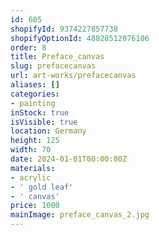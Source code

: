 ```yaml
---
id: 605
shopifyId: 9374227857738
shopifyOptionId: 48828512076106
order: 8
title: Preface_canvas
slug: prefacecanvas
url: art-works/prefacecanvas
aliases: []
categories:
- painting
inStock: true
isVisible: true
location: Germany
height: 125
width: 70
date: 2024-01-01T00:00:00Z
materials:
- acrylic
- ' gold leaf'
- ' canvas'
price: 1000
mainImage: preface_canvas_2.jpg
---
```


